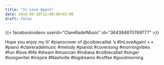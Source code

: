 ```yaml
---
title: "In Love Again"
date: 2018-09-10T12:00:00+02:00
draft: false
---
```


{{< facebookvideov userid="ClareRadelMusic" id="364384870769777" >}}

Hope you enjoy my lil’ #pianocover of @colbiecaillat ‘s #InLoveAgain!
•
•
#piano #claireradelmusic #melody #pianist #coversong #morningvibes #fun #love #life #dream #musician #Indiana #colbiecallait #singer #songwriter #inspire #Nashville #bigdreams #coffee #goodmorning